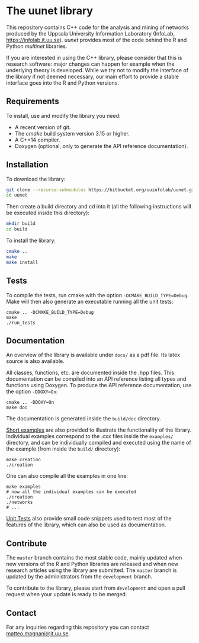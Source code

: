 # The uunet library

This repository contains C++ code for the analysis and mining of networks produced by the
Uppsala University Information Laboratory (InfoLab, https://infolab.it.uu.se). _uunet_ provides most
of the code behind the R and Python _multinet_ libraries.

If you are interested in using the C++ library, please consider that this is research software: major changes
can happen for example when the underlying theory is developed. While we try not to modify the interface of
the library if not deemed necessary, our main effort to provide a stable interface goes into the R and Python
versions.

## Requirements

To install, use and modify the library you need:

* A recent version of git.
* The *cmake* build system version 3.15 or higher.
* A C++14 compiler.
* Doxygen (optional, only to generate the API reference documentation).

## Installation

To download the library:

```sh
git clone --recurse-submodules https://bitbucket.org/uuinfolab/uunet.git
cd uunet
```

Then create a build directory and cd into it (all the following instructions will be executed inside this directory):

```sh
mkdir build
cd build
```

To install the library:

```sh
cmake ..
make
make install
```

## Tests

To compile the tests, run cmake with the option `-DCMAKE_BUILD_TYPE=Debug`. Make will then also generate
an executable running all the unit tests:

```
cmake .. -DCMAKE_BUILD_TYPE=Debug
make
./run_tests
```


## Documentation

An overview of the library is available under `docs/` as a pdf file. Its latex source is also available.

All classes, functions, etc. are documented inside the .hpp files. This documentation can be compiled into an API reference listing all types and functions using Doxygen. To produce the API reference documentation, use the 
option `-DDOXY=On`:

```
cmake .. -DDOXY=On
make doc
```

The documentation is generated inside the `build/doc` directory.

[Short examples](examples/) are also provided to illustrate the functionality of the library. Individual examples
correspond to the .cxx files inside the `examples/` directory, and can be individually compiled and executed using
the name of the example (from inside the `build/` directory):

```
make creation
./creation
```

One can also compile all the examples in one line:
```
make examples
# now all the individual examples can be executed
./creation
./networks
# ...
```

[Unit Tests](test/) also provide small code snippets used to test most of the features of the library, which can
also be used as documentation.


## Contribute

The `master` branch contains the most stable code, mainly updated when new versions of the R and Python
libraries are released and when new research articles using the library are submitted. The `master` branch is
updated by the administrators from the `development` branch. 

To contribute to the library, please start from `development` and open a pull request when your update is ready
to be merged. 

## Contact

For any inquiries regarding this repository you can contact <matteo.magnani@it.uu.se>.


